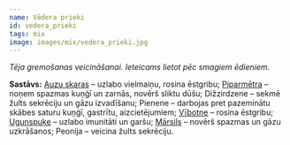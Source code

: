 ```yaml
---
name: Vēdera prieki
id: vedera_prieki
tags: mix
image: images/mix/vedera_prieki.jpg
---
```

*Tēja gremošanas veicināšanai. Ieteicams lietot pēc smagiem ēdieniem.*

**Sastāvs:**
<a href="https://www.danga.lv/mono/#auzu_skaras">Auzu skaras</a> – uzlabo vielmaiņu, rosina ēstgribu;
<a href="https://www.danga.lv/mono/#piparmetra">Piparmētra</a> – noņem spazmas kuņģī un zarnās, novērš sliktu dūšu;
Dižzirdzene – sekmē žults sekrēciju un gāzu izvadīšanu;
Pienene – darbojas pret pazeminātu skābes saturu kuņģī, gastrītu, aizcietējumiem;
<a href="https://www.danga.lv/mono/#vibotne">Vībotne</a> – rosina ēstgribu;
<a href="https://www.danga.lv/mono/#ugunspuke">Ugunspuķe</a> – uzlabo imunitāti un garšu;
<a href="https://www.danga.lv/mono/#marsils">Mārsils</a> – novērš spazmas un gāzu uzkrāšanos;
Peonija – veicina žults sekrēciju.
